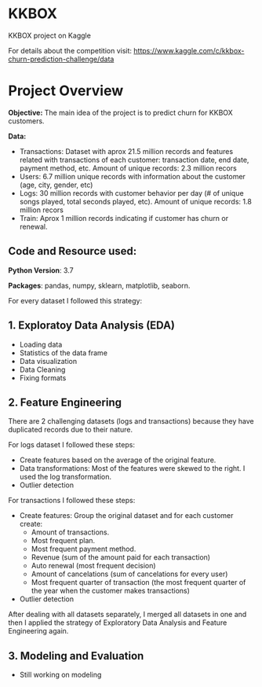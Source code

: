 # KKBOX
KKBOX project on Kaggle

For details about the competition visit: https://www.kaggle.com/c/kkbox-churn-prediction-challenge/data

# Project Overview

**Objective:** The main idea of the project is to predict churn for KKBOX customers.

**Data:**
*  Transactions: Dataset with aprox 21.5 million records and features related with transactions of each customer: transaction date, end date, payment method, etc. Amount of unique records: 2.3 million recors
*  Users: 6.7 million unique records with information about the customer (age, city, gender, etc)
*  Logs: 30 million records with customer behavior per day (# of unique songs played, total seconds played, etc). Amount of unique records: 1.8 million recors
*  Train: Aprox 1 million records indicating if customer has churn or renewal.

## Code and Resource used:

**Python Version**: 3.7

**Packages**: pandas, numpy, sklearn, matplotlib, seaborn.

For every dataset I followed this strategy:

## **1.  Exploratoy Data Analysis (EDA)**

*  Loading data
*  Statistics of the data frame
*  Data visualization
*  Data Cleaning
*  Fixing formats
## **2.  Feature Engineering**

There are 2 challenging datasets (logs and transactions) because  they have duplicated records due to their nature.

For logs dataset I followed these steps:

*  Create features based on the average of the original feature.
*  Data transformations: Most of the features were skewed to the right. I used the log transformation.
*  Outlier detection

For transactions I followed these steps:
*  Create features: Group the original dataset and for each customer create:
    * Amount of transactions.
    * Most frequent plan.
    * Most frequent payment method.
    * Revenue (sum of the amount paid for each transaction)
    * Auto renewal (most frequent decision)
    * Amount of cancelations (sum of cancelations for every user)
    * Most frequent quarter of transaction (the most frequent quarter of the year when the customer makes transactions)
*  Outlier detection

After dealing with all datasets separately, I merged all datasets in one and then I applied the strategy of Exploratory Data Analysis and Feature Engineering again.

## **3.  Modeling and Evaluation**

*  Still working on modeling
